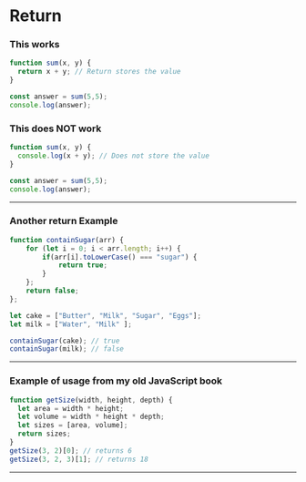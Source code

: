 # Return

### This works
```javascript
function sum(x, y) { 
  return x + y; // Return stores the value
}

const answer = sum(5,5);
console.log(answer);
```

### This does NOT work
```javascript
function sum(x, y) { 
  console.log(x + y); // Does not store the value
}

const answer = sum(5,5);
console.log(answer);
```

---

### Another return Example

```javascript
function containSugar(arr) {
    for (let i = 0; i < arr.length; i++) {
        if(arr[i].toLowerCase() === "sugar") {
            return true;
        }
    };
    return false;
};

let cake = ["Butter", "Milk", "Sugar", "Eggs"];
let milk = ["Water", "Milk" ];

containSugar(cake); // true
containSugar(milk); // false
```

---

### Example of usage from my old JavaScript book
```javascript
function getSize(width, height, depth) {
  let area = width * height;
  let volume = width * height * depth;
  let sizes = [area, volume];
  return sizes;
}
getSize(3, 2)[0]; // returns 6
getSize(3, 2, 3)[1]; // returns 18
```
---